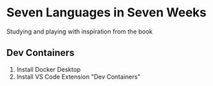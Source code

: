 # Seven Languages in Seven Weeks

Studying and playing with inspiration from the book

## Dev Containers

1. Install Docker Desktop
2. Install VS Code Extension "Dev Containers"